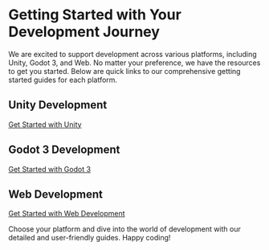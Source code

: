 # Getting Started with Your Development Journey

We are excited to support development across various platforms, including Unity, Godot 3, and Web. No matter your preference, we have the resources to get you started. Below are quick links to our comprehensive getting started guides for each platform.

## Unity Development
[Get Started with Unity](/guide/unity/get-started)

## Godot 3 Development
[Get Started with Godot 3](/guide/godot3/get-started)

## Web Development
[Get Started with Web Development](/guide/web/get-started)

Choose your platform and dive into the world of development with our detailed and user-friendly guides. Happy coding!
